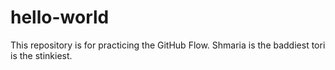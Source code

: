 # hello-world
This repository is for practicing the GitHub Flow.
Shmaria is the baddiest tori is the stinkiest.
